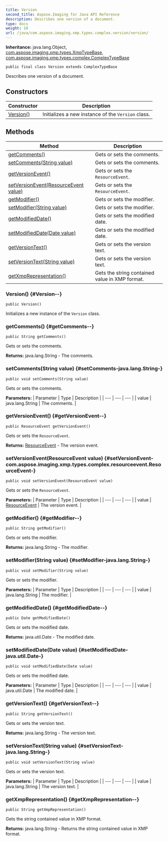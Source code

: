 ```yaml
---
title: Version
second_title: Aspose.Imaging for Java API Reference
description: Describes one version of a document.
type: docs
weight: 10
url: /java/com.aspose.imaging.xmp.types.complex.version/version/
---
```

**Inheritance:**
java.lang.Object, [com.aspose.imaging.xmp.types.XmpTypeBase](../../com.aspose.imaging.xmp.types/xmptypebase), [com.aspose.imaging.xmp.types.complex.ComplexTypeBase](../../com.aspose.imaging.xmp.types.complex/complextypebase)
```
public final class Version extends ComplexTypeBase
```

Describes one version of a document.
## Constructors

| Constructor | Description |
| --- | --- |
| [Version()](#Version--) | Initializes a new instance of the `Version` class. |
## Methods

| Method | Description |
| --- | --- |
| [getComments()](#getComments--) | Gets or sets the comments. |
| [setComments(String value)](#setComments-java.lang.String-) | Gets or sets the comments. |
| [getVersionEvent()](#getVersionEvent--) | Gets or sets the `ResourceEvent`. |
| [setVersionEvent(ResourceEvent value)](#setVersionEvent-com.aspose.imaging.xmp.types.complex.resourceevent.ResourceEvent-) | Gets or sets the `ResourceEvent`. |
| [getModifier()](#getModifier--) | Gets or sets the modifier. |
| [setModifier(String value)](#setModifier-java.lang.String-) | Gets or sets the modifier. |
| [getModifiedDate()](#getModifiedDate--) | Gets or sets the modified date. |
| [setModifiedDate(Date value)](#setModifiedDate-java.util.Date-) | Gets or sets the modified date. |
| [getVersionText()](#getVersionText--) | Gets or sets the version text. |
| [setVersionText(String value)](#setVersionText-java.lang.String-) | Gets or sets the version text. |
| [getXmpRepresentation()](#getXmpRepresentation--) | Gets the string contained value in XMP format. |
### Version() {#Version--}
```
public Version()
```


Initializes a new instance of the `Version` class.

### getComments() {#getComments--}
```
public String getComments()
```


Gets or sets the comments.

**Returns:**
java.lang.String - The comments.
### setComments(String value) {#setComments-java.lang.String-}
```
public void setComments(String value)
```


Gets or sets the comments.

**Parameters:**
| Parameter | Type | Description |
| --- | --- | --- |
| value | java.lang.String | The comments. |

### getVersionEvent() {#getVersionEvent--}
```
public ResourceEvent getVersionEvent()
```


Gets or sets the `ResourceEvent`.

**Returns:**
[ResourceEvent](../../com.aspose.imaging.xmp.types.complex.resourceevent/resourceevent) - The version event.
### setVersionEvent(ResourceEvent value) {#setVersionEvent-com.aspose.imaging.xmp.types.complex.resourceevent.ResourceEvent-}
```
public void setVersionEvent(ResourceEvent value)
```


Gets or sets the `ResourceEvent`.

**Parameters:**
| Parameter | Type | Description |
| --- | --- | --- |
| value | [ResourceEvent](../../com.aspose.imaging.xmp.types.complex.resourceevent/resourceevent) | The version event. |

### getModifier() {#getModifier--}
```
public String getModifier()
```


Gets or sets the modifier.

**Returns:**
java.lang.String - The modifier.
### setModifier(String value) {#setModifier-java.lang.String-}
```
public void setModifier(String value)
```


Gets or sets the modifier.

**Parameters:**
| Parameter | Type | Description |
| --- | --- | --- |
| value | java.lang.String | The modifier. |

### getModifiedDate() {#getModifiedDate--}
```
public Date getModifiedDate()
```


Gets or sets the modified date.

**Returns:**
java.util.Date - The modified date.
### setModifiedDate(Date value) {#setModifiedDate-java.util.Date-}
```
public void setModifiedDate(Date value)
```


Gets or sets the modified date.

**Parameters:**
| Parameter | Type | Description |
| --- | --- | --- |
| value | java.util.Date | The modified date. |

### getVersionText() {#getVersionText--}
```
public String getVersionText()
```


Gets or sets the version text.

**Returns:**
java.lang.String - The version text.
### setVersionText(String value) {#setVersionText-java.lang.String-}
```
public void setVersionText(String value)
```


Gets or sets the version text.

**Parameters:**
| Parameter | Type | Description |
| --- | --- | --- |
| value | java.lang.String | The version text. |

### getXmpRepresentation() {#getXmpRepresentation--}
```
public String getXmpRepresentation()
```


Gets the string contained value in XMP format.

**Returns:**
java.lang.String - Returns the string contained value in XMP format.
